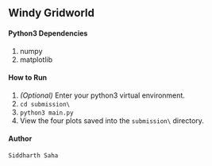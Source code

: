 ## Windy Gridworld

#### Python3 Dependencies

1. numpy
2. matplotlib

#### How to Run

1. *(Optional)* Enter your python3 virtual environment.
2. `cd submission\`
3. `python3 main.py`
4. View the four plots saved into the `submission\` directory.

#### Author
```
Siddharth Saha
```